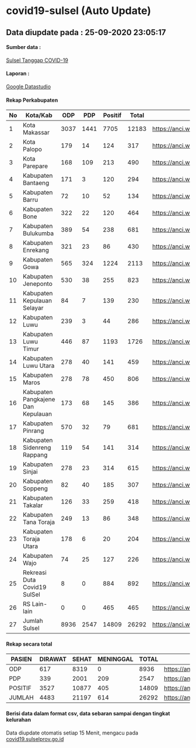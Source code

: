 
# covid19-sulsel (Auto Update)

## Data diupdate pada : 25-09-2020 23:05:17

#### Sumber data :
[Sulsel Tanggap COVID-19](https://covid19.sulselprov.go.id)

#### Laporan :
[Google Datastudio](https://datastudio.google.com/s/jythWGc1j4w)

#### Rekap Perkabupaten 
|No|Kota/Kab|ODP|PDP|Positif|Total|Link|
| --- | --- | --- | --- | --- | --- | --- |
|1|Kota Makassar|3037|1441|7705|12183|https://anci.web.id/cor/kota_makassar|
|2|Kota Palopo|179|14|124|317|https://anci.web.id/cor/kota_palopo|
|3|Kota Parepare|168|109|213|490|https://anci.web.id/cor/kota_parepare|
|4|Kabupaten Bantaeng|171|3|120|294|https://anci.web.id/cor/kabupaten_bantaeng|
|5|Kabupaten Barru|72|10|52|134|https://anci.web.id/cor/kabupaten_barru|
|6|Kabupaten Bone|322|22|120|464|https://anci.web.id/cor/kabupaten_bone|
|7|Kabupaten Bulukumba|389|54|238|681|https://anci.web.id/cor/kabupaten_bulukumba|
|8|Kabupaten Enrekang|321|23|86|430|https://anci.web.id/cor/kabupaten_enrekang|
|9|Kabupaten Gowa|565|324|1224|2113|https://anci.web.id/cor/kabupaten_gowa|
|10|Kabupaten Jeneponto|530|38|255|823|https://anci.web.id/cor/kabupaten_jeneponto|
|11|Kabupaten Kepulauan Selayar|84|7|139|230|https://anci.web.id/cor/kabupaten_kepulauan_selayar|
|12|Kabupaten Luwu|239|3|44|286|https://anci.web.id/cor/kabupaten_luwu|
|13|Kabupaten Luwu Timur|446|87|1193|1726|https://anci.web.id/cor/kabupaten_luwu_timur|
|14|Kabupaten Luwu Utara|278|40|141|459|https://anci.web.id/cor/kabupaten_luwu_utara|
|15|Kabupaten Maros|278|78|450|806|https://anci.web.id/cor/kabupaten_maros|
|16|Kabupaten Pangkajene Dan Kepulauan|173|68|145|386|https://anci.web.id/cor/kabupaten_pangkajene_dan_kepulauan|
|17|Kabupaten Pinrang|570|32|79|681|https://anci.web.id/cor/kabupaten_pinrang|
|18|Kabupaten Sidenreng Rappang|119|54|141|314|https://anci.web.id/cor/kabupaten_sidenreng_rappang|
|19|Kabupaten Sinjai|278|23|314|615|https://anci.web.id/cor/kabupaten_sinjai|
|20|Kabupaten Soppeng|82|40|185|307|https://anci.web.id/cor/kabupaten_soppeng|
|21|Kabupaten Takalar|126|33|259|418|https://anci.web.id/cor/kabupaten_takalar|
|22|Kabupaten Tana Toraja|249|13|86|348|https://anci.web.id/cor/kabupaten_tana_toraja|
|23|Kabupaten Toraja Utara|178|6|20|204|https://anci.web.id/cor/kabupaten_toraja_utara|
|24|Kabupaten Wajo|74|25|127|226|https://anci.web.id/cor/kabupaten_wajo|
|25|Rekreasi Duta Covid19 SulSel|8|0|884|892|https://anci.web.id/cor/rekreasi_duta_covid19_sulsel|
|26|RS Lain-lain|0|0|465|465|https://anci.web.id/cor/rs_lain-lain|
|27|Jumlah Sulsel|8936|2547|14809|26292|https://anci.web.id/cor/jumlah_sulsel|

#### Rekap secara total

| PASIEN | DIRAWAT | SEHAT | MENINGGAL | TOTAL | LINK |
| ---- | -------- | ---- | ---- |  ---- | ---- |
| ODP | 617 | 8319 | 0 | 8936 | https://anci.web.id/cor/odp_detail.html |
| PDP | 339 | 2001 | 209 | 2547 | https://anci.web.id/cor/pdp_detail.html |
| POSITIF | 3527 | 10877 | 405 | 14809 | https://anci.web.id/cor/positif_detail.html |
| JUMLAH | 4483 | 21197 | 614 | 26292 | https://anci.web.id/cor/jumlah_sulsel/ |

 
#### Berisi data dalam format csv, data sebaran sampai dengan tingkat kelurahan

Data diupdate otomatis setiap 15 Menit, mengacu pada [covid19.sulselprov.go.id](https://covid19.sulselprov.go.id)

